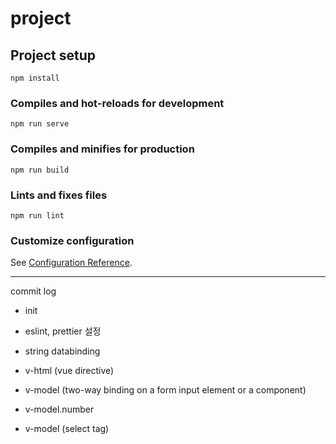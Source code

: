 # project

## Project setup
```
npm install
```

### Compiles and hot-reloads for development
```
npm run serve
```

### Compiles and minifies for production
```
npm run build
```

### Lints and fixes files
```
npm run lint
```

### Customize configuration
See [Configuration Reference](https://cli.vuejs.org/config/).

---

commit log

- init

- eslint, prettier 설정

- string databinding

- v-html (vue directive)

- v-model (two-way binding on a form input element or a component)

- v-model.number

- v-model (select tag)